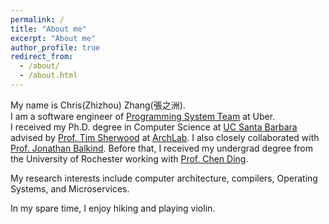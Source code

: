 ```yaml
---
permalink: /
title: "About me"
excerpt: "About me"
author_profile: true
redirect_from: 
  - /about/
  - /about.html
---
```


My name is Chris(Zhizhou) Zhang(張之洲).\
I am a software engineer of [Programming System Team](https://www.uber.com/us/en/about/science/) at Uber.\
I received my Ph.D. degree in Computer Science at [UC Santa Barbara](https://www.cs.ucsb.edu/) advised by [Prof. Tim Sherwood](https://www.arch.cs.ucsb.edu/prof-sherwood) at [ArchLab](https://www.arch.cs.ucsb.edu/).
I also closely collaborated with [Prof. Jonathan Balkind](https://jbalkind.github.io/).
Before that, I received my undergrad degree from the University of Rochester working with [Prof. Chen Ding](https://www.cs.rochester.edu/~cding/).

My research interests include computer architecture, compilers, Operating Systems, and Microservices.

In my spare time, I enjoy hiking and playing violin.
